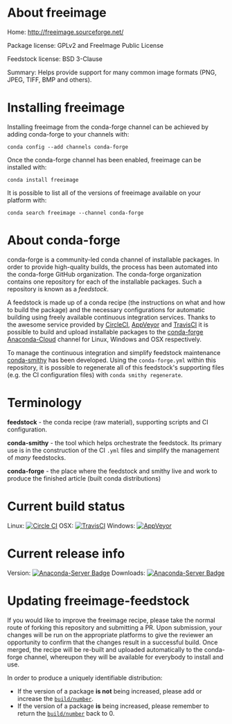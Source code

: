 About freeimage
===============

Home: http://freeimage.sourceforge.net/

Package license: GPLv2 and FreeImage Public License

Feedstock license: BSD 3-Clause

Summary: Helps provide support for many common image formats (PNG, JPEG, TIFF, BMP and others).



Installing freeimage
====================

Installing freeimage from the conda-forge channel can be achieved by adding conda-forge to your channels with:

```
conda config --add channels conda-forge
```

Once the conda-forge channel has been enabled, freeimage can be installed with:

```
conda install freeimage
```

It is possible to list all of the versions of freeimage available on your platform with:

```
conda search freeimage --channel conda-forge
```


About conda-forge
=================

conda-forge is a community-led conda channel of installable packages.
In order to provide high-quality builds, the process has been automated into the
conda-forge GitHub organization. The conda-forge organization contains one repository 
for each of the installable packages. Such a repository is known as a *feedstock*.

A feedstock is made up of a conda recipe (the instructions on what and how to build
the package) and the necessary configurations for automatic building using freely
available continuous integration services. Thanks to the awesome service provided by
[CircleCI](https://circleci.com/), [AppVeyor](http://www.appveyor.com/)
and [TravisCI](https://travis-ci.org/) it is possible to build and upload installable
packages to the [conda-forge](https://anaconda.org/conda-forge)
[Anaconda-Cloud](http://docs.anaconda.org/) channel for Linux, Windows and OSX respectively.

To manage the continuous integration and simplify feedstock maintenance
[conda-smithy](http://github.com/conda-forge/conda-smithy) has been developed.
Using the ``conda-forge.yml`` within this repository, it is possible to regenerate all of
this feedstock's supporting files (e.g. the CI configuration files) with ``conda smithy regenerate``.


Terminology
===========

**feedstock** - the conda recipe (raw material), supporting scripts and CI configuration.

**conda-smithy** - the tool which helps orchestrate the feedstock.
                   Its primary use is in the construction of the CI ``.yml`` files
                   and simplify the management of *many* feedstocks.

**conda-forge** - the place where the feedstock and smithy live and work to
                  produce the finished article (built conda distributions)

Current build status
====================

Linux: [![Circle CI](https://circleci.com/gh/conda-forge/freeimage-feedstock.svg?style=svg)](https://circleci.com/gh/conda-forge/freeimage-feedstock)
OSX: [![TravisCI](https://travis-ci.org/conda-forge/freeimage-feedstock.svg?branch=master)](https://travis-ci.org/conda-forge/freeimage-feedstock) 
Windows: [![AppVeyor](https://ci.appveyor.com/api/projects/status/github/conda-forge/freeimage-feedstock?svg=True)](https://ci.appveyor.com/project/conda-forge/freeimage-feedstock/branch/master)

Current release info
====================
Version: [![Anaconda-Server Badge](https://anaconda.org/conda-forge/freeimage/badges/version.svg)](https://anaconda.org/conda-forge/freeimage)
Downloads: [![Anaconda-Server Badge](https://anaconda.org/conda-forge/freeimage/badges/downloads.svg)](https://anaconda.org/conda-forge/freeimage)


Updating freeimage-feedstock
============================

If you would like to improve the freeimage recipe, please take the normal
route of forking this repository and submitting a PR. Upon submission, your changes will
be run on the appropriate platforms to give the reviewer an opportunity to confirm that the
changes result in a successful build. Once merged, the recipe will be re-built and uploaded
automatically to the conda-forge channel, whereupon they will be available for everybody to
install and use.

In order to produce a uniquely identifiable distribution:
 * If the version of a package **is not** being increased, please add or increase
   the [``build/number``](http://conda.pydata.org/docs/building/meta-yaml.html#build-number-and-string). 
 * If the version of a package **is** being increased, please remember to return
   the [``build/number``](http://conda.pydata.org/docs/building/meta-yaml.html#build-number-and-string)
   back to 0.
